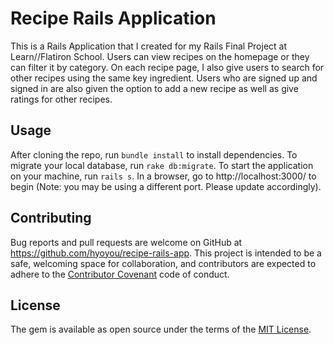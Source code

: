 # Recipe Rails Application

This is a Rails Application that I created for my Rails Final Project at Learn//Flatiron School.
Users can view recipes on the homepage or they can filter it by category. On each recipe page, I also give users to search for other recipes using the same key ingredient. Users who are signed up and signed in are also given the option to add a new recipe as well as give ratings for other recipes.

## Usage

After cloning the repo, run `bundle install` to install dependencies. To migrate your local database, run `rake db:migrate`. To start the application on your machine, run `rails s`. In a browser, go to http://localhost:3000/ to begin (Note: you may be using a different port. Please update accordingly).

## Contributing

Bug reports and pull requests are welcome on GitHub at https://github.com/hyoyou/recipe-rails-app. This project is intended to be a safe, welcoming space for collaboration, and contributors are expected to adhere to the [Contributor Covenant](http://contributor-covenant.org) code of conduct.

## License

The gem is available as open source under the terms of the [MIT License](http://opensource.org/licenses/MIT).
